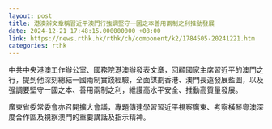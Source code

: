 ```yaml
---
layout: post
title: 港澳辦文章稱習近平澳門行強調堅守一國之本善用兩制之利推動發展
date: 2024-12-21 17:48:15.000000000 +08:00
link: https://news.rthk.hk/rthk/ch/component/k2/1784505-20241221.htm
categories: rthk
---
```


中共中央港澳工作辦公室、國務院港澳辦發表文章，回顧國家主席習近平的澳門之行，提到他深刻總結一國兩制實踐經驗，全面謀劃香港、澳門長遠發展藍圖，以及强調要堅守一國之本、善用兩制之利，維護高水平安全、推動高質量發展。

廣東省委常委會亦召開擴大會議，專題傳達學習習近平視察廣東、考察橫琴粵澳深度合作區及視察澳門的重要講話及指示精神。
